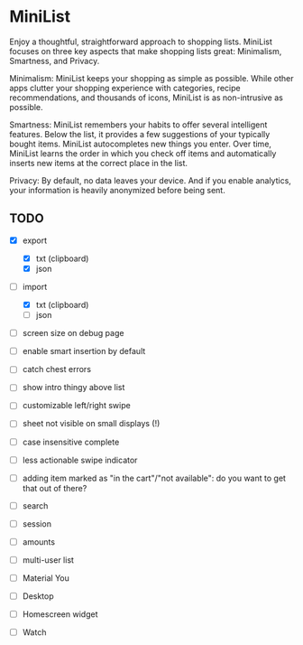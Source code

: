 # MiniList

Enjoy a thoughtful, straightforward approach to shopping lists. MiniList focuses on three key aspects that make shopping lists great: Minimalism, Smartness, and Privacy.

Minimalism: MiniList keeps your shopping as simple as possible. While other apps clutter your shopping experience with categories, recipe recommendations, and thousands of icons, MiniList is as non-intrusive as possible.

Smartness: MiniList remembers your habits to offer several intelligent features. Below the list, it provides a few suggestions of your typically bought items. MiniList autocompletes new things you enter. Over time, MiniList learns the order in which you check off items and automatically inserts new items at the correct place in the list.

Privacy: By default, no data leaves your device. And if you enable analytics, your information is heavily anonymized before being sent.

## TODO

* [x] export
  * [x] txt (clipboard)
  * [x] json
* [ ] import
  * [x] txt (clipboard)
  * [ ] json
* [ ] screen size on debug page
* [ ] enable smart insertion by default

* [ ] catch chest errors
* [ ] show intro thingy above list
* [ ] customizable left/right swipe
* [ ] sheet not visible on small displays (!)
* [ ] case insensitive complete
* [ ] less actionable swipe indicator
* [ ] adding item marked as "in the cart"/"not available": do you want to get that out of there?

* [ ] search
* [ ] session
* [ ] amounts
* [ ] multi-user list
* [ ] Material You
* [ ] Desktop
* [ ] Homescreen widget
* [ ] Watch
